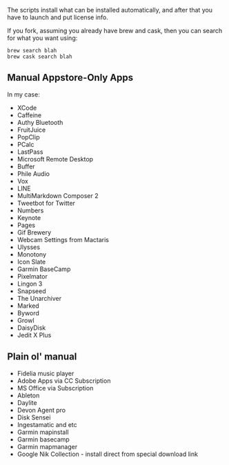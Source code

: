 The scripts install what can be installed automatically, and after that you have to launch and put license info. 

If you fork, assuming you already have brew and cask, then you can search for what you want using: 

~~~
brew search blah
brew cask search blah
~~~

## Manual Appstore-Only Apps

In my case: 

* XCode
* Caffeine
* Authy Bluetooth
* FruitJuice
* PopClip
* PCalc
* LastPass
* Microsoft Remote Desktop
* Buffer
* Phile Audio
* Vox
* LINE
* MultiMarkdown Composer 2
* Tweetbot for Twitter
* Numbers
* Keynote
* Pages
* Gif Brewery
* Webcam Settings from Mactaris
* Ulysses
* Monotony
* Icon Slate
* Garmin BaseCamp
* Pixelmator
* Lingon 3
* Snapseed
* The Unarchiver
* Marked
* Byword
* Growl
* DaisyDisk
* Jedit X Plus

## Plain ol' manual

* Fidelia music player
* Adobe Apps via CC Subscription
* MS Office via Subscription
* Ableton
* Daylite
* Devon Agent pro
* Disk Sensei
* Ingestamatic and etc
* Garmin mapinstall
* Garmin basecamp
* Garmin mapmanager
* Google Nik Collection - install direct from special download link

